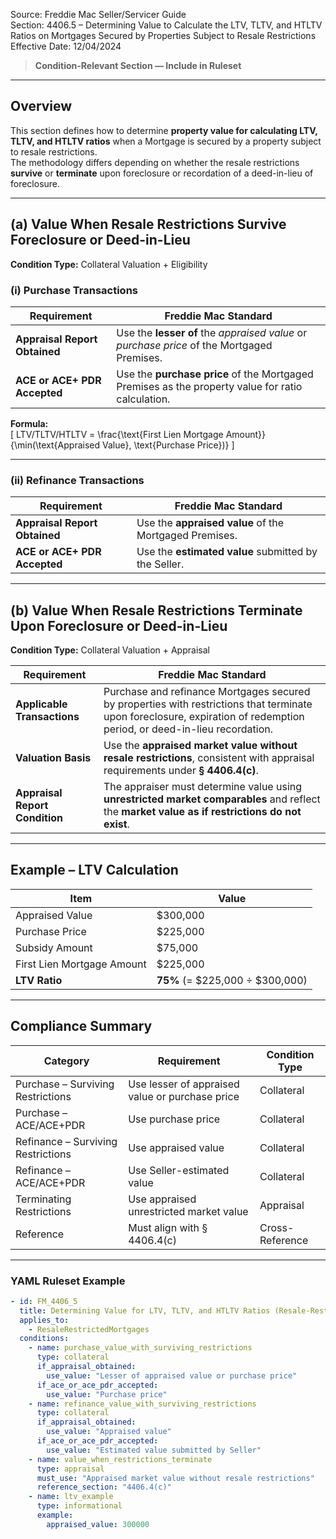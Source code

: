 Source: Freddie Mac Seller/Servicer Guide  
Section: 4406.5 – Determining Value to Calculate the LTV, TLTV, and HTLTV Ratios on Mortgages Secured by Properties Subject to Resale Restrictions  
Effective Date: 12/04/2024  

> **Condition-Relevant Section — Include in Ruleset**

---

## Overview  
This section defines how to determine **property value for calculating LTV, TLTV, and HTLTV ratios** when a Mortgage is secured by a property subject to resale restrictions.  
The methodology differs depending on whether the resale restrictions **survive** or **terminate** upon foreclosure or recordation of a deed-in-lieu of foreclosure.

---

## (a) Value When Resale Restrictions **Survive** Foreclosure or Deed-in-Lieu  
**Condition Type:** Collateral Valuation + Eligibility  

### (i) Purchase Transactions  
| Requirement | Freddie Mac Standard |
|--------------|----------------------|
| **Appraisal Report Obtained** | Use the **lesser of** the *appraised value* or *purchase price* of the Mortgaged Premises. |
| **ACE or ACE+ PDR Accepted** | Use the **purchase price** of the Mortgaged Premises as the property value for ratio calculation. |

**Formula:**  
\[
LTV/TLTV/HTLTV = \frac{\text{First Lien Mortgage Amount}}{\min(\text{Appraised Value}, \text{Purchase Price})}
\]

---

### (ii) Refinance Transactions  
| Requirement | Freddie Mac Standard |
|--------------|----------------------|
| **Appraisal Report Obtained** | Use the **appraised value** of the Mortgaged Premises. |
| **ACE or ACE+ PDR Accepted** | Use the **estimated value** submitted by the Seller. |

---

## (b) Value When Resale Restrictions **Terminate** Upon Foreclosure or Deed-in-Lieu  
**Condition Type:** Collateral Valuation + Appraisal  

| Requirement | Freddie Mac Standard |
|--------------|----------------------|
| **Applicable Transactions** | Purchase and refinance Mortgages secured by properties with restrictions that terminate upon foreclosure, expiration of redemption period, or deed-in-lieu recordation. |
| **Valuation Basis** | Use the **appraised market value without resale restrictions**, consistent with appraisal requirements under **§ 4406.4(c)**. |
| **Appraisal Report Condition** | The appraiser must determine value using **unrestricted market comparables** and reflect the **market value as if restrictions do not exist**. |

---

## Example – LTV Calculation  

| Item | Value |
|------|-------|
| Appraised Value | $300,000 |
| Purchase Price | $225,000 |
| Subsidy Amount | $75,000 |
| First Lien Mortgage Amount | $225,000 |
| **LTV Ratio** | **75%** (= $225,000 ÷ $300,000) |

---

## Compliance Summary  

| Category | Requirement | Condition Type |
|-----------|-------------|----------------|
| Purchase – Surviving Restrictions | Use lesser of appraised value or purchase price | Collateral |
| Purchase – ACE/ACE+PDR | Use purchase price | Collateral |
| Refinance – Surviving Restrictions | Use appraised value | Collateral |
| Refinance – ACE/ACE+PDR | Use Seller-estimated value | Collateral |
| Terminating Restrictions | Use appraised unrestricted market value | Appraisal |
| Reference | Must align with § 4406.4(c) | Cross-Reference |

---

### YAML Ruleset Example  

```yaml
- id: FM_4406_5
  title: Determining Value for LTV, TLTV, and HTLTV Ratios (Resale-Restricted Properties)
  applies_to:
    - ResaleRestrictedMortgages
  conditions:
    - name: purchase_value_with_surviving_restrictions
      type: collateral
      if_appraisal_obtained:
        use_value: "Lesser of appraised value or purchase price"
      if_ace_or_ace_pdr_accepted:
        use_value: "Purchase price"
    - name: refinance_value_with_surviving_restrictions
      type: collateral
      if_appraisal_obtained:
        use_value: "Appraised value"
      if_ace_or_ace_pdr_accepted:
        use_value: "Estimated value submitted by Seller"
    - name: value_when_restrictions_terminate
      type: appraisal
      must_use: "Appraised market value without resale restrictions"
      reference_section: "4406.4(c)"
    - name: ltv_example
      type: informational
      example:
        appraised_value: 300000
